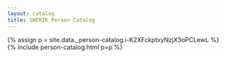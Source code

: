 ```yaml
---
layout: catalog
title: SWERIK Person Catalog
---
```

{% assign p = site.data._person-catalog.i-K2XFckptxyNzjX3oPCLewL %}
{% include person-catalog.html p=p %}

